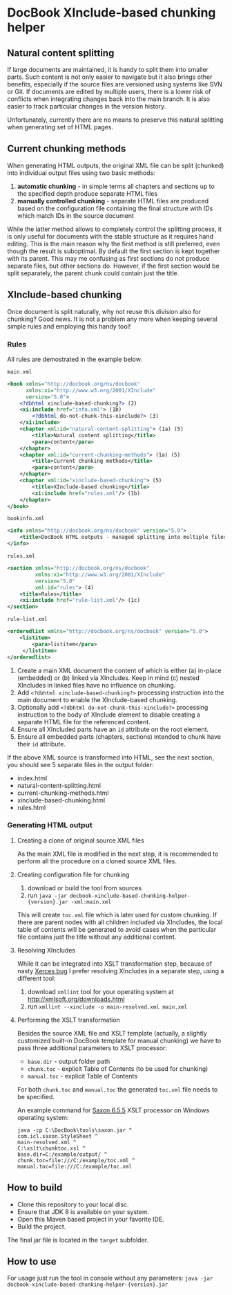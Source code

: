 # DocBook XInclude-based chunking helper

## Natural content splitting
If large documents are maintained, it is handy to split them into smaller parts. Such content is not only easier to navigate but it also brings other benefits, especially if the source files are versioned using systems like SVN or Git. If documents are edited by multiple users, there is a lower risk of conflicts when integrating changes back into the main branch. It is also easier to track particular changes in the version history. 

Unfortunately, currently there are no means to preserve this natural splitting when generating set of HTML pages. 

## Current chunking methods
When generating HTML outputs, the original XML file can be split (chunked) into individual output files using two basic methods:

 1. **automatic chunking** - in simple terms all chapters and sections up to the specified depth produce separate HTML files
 2. **manually controlled chunking** - separate HTML files are produced based on the configuration file containing the final structure with IDs which match IDs in the source document

While the latter method allows to completely control the splitting process, it is only useful for documents with the stable structure as it requires hand editing. This is the main reason why the first method is still preferred, even though the result is suboptimal. By default the first section is kept together with its parent. This may me confusing as first sections do not produce separate files, but other sections do. However, if the first section would be split separately, the parent chunk could contain just the title.

## XInclude-based chunking
Once document is split naturally, why not reuse this division also for chunking? Good news. It is not a problem any more when keeping several simple rules and employing this handy tool!

### Rules
All rules are demostrated in the example below. 

`main.xml`
```xml
<book xmlns="http://docbook.org/ns/docbook"
      xmlns:xi="http://www.w3.org/2001/XInclude"
      version="5.0">
    <?dbhtml xinclude-based-chunking?> (2)
    <xi:include href="info.xml"> (1b)
        <?dbhtml do-not-chunk-this-xinclude?> (3)
    </xi:include>
    <chapter xml:id="natural-content-splitting"> (1a) (5)
        <title>Natural content splitting</title>
        <para>content</para>
    </chapter>
    <chapter xml:id="current-chunking-methods"> (1a) (5)
        <title>Current chunking methods</title>
        <para>content</para>
    </chapter>
    <chapter xml:id="xinclude-based-chunking"> (5)
        <title>XInclude-based chunking</title>
        <xi:include href="rules.xml"/> (1b)
    </chapter>
</book>
```
`bookinfo.xml`
```xml
<info xmlns="http://docbook.org/ns/docbook" version="5.0">
    <title>DocBook HTML outputs - managed splitting into multiple files</title>
</info>
```
`rules.xml`
```xml
<section xmlns="http://docbook.org/ns/docbook" 
         xmlns:xi="http://www.w3.org/2001/XInclude" 
         version="5.0" 
         xml:id="rules"> (4)
    <title>Rules</title>
    <xi:include href="rule-list.xml"/> (1c)
</section>
```
`rule-list.xml`
```xml
<orderedlist xmlns="http://docbook.org/ns/docbook" version="5.0">
    <listitem>
        <para>listitem</para>
     </listitem>
</orderedlist>
```

 1. Create a main XML document the content of which is either (a) in-place (embedded) or (b) linked via XIncludes. Keep in mind (c) nested XIncludes in linked files have no influence on chunking.
 2. Add `<?dbhtml xinclude-based-chunking?>` processing instruction into the main document to enable the XInclude-based chunking.
 3. Optionally add `<?dbhtml do-not-chunk-this-xinclude?>` processing instruction to the body of XInclude element to disable creating a separate HTML file for the referenced content.
 4. Ensure all XIncluded parts have an `id` attribute on the root element.
 5. Ensure all embedded parts (chapters, sections) intended to chunk have their `id` attribute.

If the above XML source is transformed into HTML, see the next section, you should see 5 separate files in the output folder:

 - index.html
 - natural-content-splitting.html
 - current-chunking-methods.html
 - xinclude-based-chunking.html
 - rules.html

### Generating HTML output
 1. Creating a clone of original source XML files
 
    As the main XML file is modified in the next step, it is recommended to perform all the procedure on a cloned source XML files.
 
 2. Creating configuration file for chunking
      1. download or build the tool from sources 
      2. run `java -jar docbook-xinclude-based-chunking-helper-{version}.jar -xml:main.xml`
     
     This will create `toc.xml` file which is later used for custom chunking. If there are parent nodes with all children included via XIncludes, the local table of contents will be generated to avoid cases when the particular file contains just the title without any additional content.

 3. Resolving XIncludes
     
     While it can be integrated into XSLT transformation step, because of nasty [Xerces bug](https://issues.apache.org/jira/browse/XERCESJ-1102) I prefer resolving XIncludes in a separate step, using a different tool:
     1. download `xmllint` tool for your operating system at http://xmlsoft.org/downloads.html
     2. run `xmllint --xinclude -o main-resolved.xml main.xml`

 4. Performing the XSLT transformation
    
    Besides the source XML file and XSLT template (actually, a slightly customized built-in DocBook template for manual chunking) we have to pass three additional parameters to XSLT processor:
    - `base.dir` - output folder path
    - `chunk.toc` - explicit Table of Contents (to be used for chunking)
    - `manual.toc` - explicit Table of Contents
    
    For both `chunk.toc` and `manual.toc` the generated `toc.xml` file needs to be specified.
    
    An example command for [Saxon 6.5.5](http://saxon.sourceforge.net/saxon6.5.5/) XSLT processor on Windows operating system:
   
    ```Batchfile
    java -cp C:\DocBook\tools\saxon.jar ^
    com.icl.saxon.StyleSheet ^
    main-resolved.xml ^
    C:\xslt\chunktoc.xsl ^
    base.dir=C:/example/output/ ^
    chunk.toc=file:///C:/example/toc.xml ^
    manual.toc=file:///C:/example/toc.xml
    ```

## How to build

 - Clone this repository to your local disc.
 - Ensure that JDK 8 is available on your system.
 - Open this Maven based project in your favorite IDE.
 - Build the project.

The final jar file is located in the `target` subfolder.

## How to use

For usage just run the tool in console without any parameters:
`java -jar docbook-xinclude-based-chunking-helper-{version}.jar`
